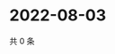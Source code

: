 # 2022-08-03

共 0 条

<!-- BEGIN WEIBO -->
<!-- 最后更新时间 Wed Aug 03 2022 23:18:48 GMT+0800 (China Standard Time) -->

<!-- END WEIBO -->
